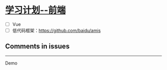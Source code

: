 # [学习计划--前端](https://github.com/EasonAssassin/blog_with_issues/issues/3)

- [ ] Vue
- [ ] 低代码框架：https://github.com/baidu/amis

## Comments in issues

---

Demo